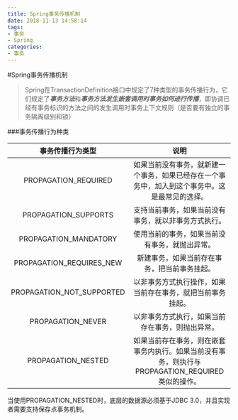 ```yaml
---
title: Spring事务传播机制
date: 2018-11-13 14:58:14
tags:
- 事务
- Spring
categories:
- 事务
---
```


#Spring事务传播机制

> Spring在TransactionDefinition接口中规定了7种类型的事务传播行为，它们规定了***事务方法***和***事务方法发生嵌套调用时事务如何进行传播***，即协调已经有事务标识的方法之间的发生调用时事务上下文规则（是否要有独立的事务隔离级别和锁）



###事务传播行为种类

|     事务传播行为类型      |                             说明                             |
| :-----------------------: | :----------------------------------------------------------: |
|   PROPAGATION_REQUIRED    | 如果当前没有事务，就新建一个事务，如果已经存在一个事务中，加入到这个事务中。这是最常见的选择。 |
|   PROPAGATION_SUPPORTS    |     支持当前事务，如果当前没有事务，就以非事务方式执行。     |
|   PROPAGATION_MANDATORY   |        使用当前的事务，如果当前没有事务，就抛出异常。        |
| PROPAGATION_REQUIRES_NEW  |         新建事务，如果当前存在事务，把当前事务挂起。         |
| PROPAGATION_NOT_SUPPORTED |  以非事务方式执行操作，如果当前存在事务，就把当前事务挂起。  |
|     PROPAGATION_NEVER     |       以非事务方式执行，如果当前存在事务，则抛出异常。       |
|    PROPAGATION_NESTED     | 如果当前存在事务，则在嵌套事务内执行。如果当前没有事务，则执行与PROPAGATION_REQUIRED类似的操作。 |

当使用PROPAGATION_NESTED时，底层的数据源必须基于JDBC 3.0，并且实现者需要支持保存点事务机制。 









<!-- more -->